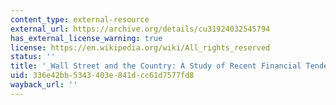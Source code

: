 ```yaml
---
content_type: external-resource
external_url: https://archive.org/details/cu31924032545794
has_external_license_warning: true
license: https://en.wikipedia.org/wiki/All_rights_reserved
status: ''
title: '_Wall Street and the Country: A Study of Recent Financial Tendencies_'
uid: 336e42bb-5343-403e-841d-cc61d7577fd8
wayback_url: ''
---
```

